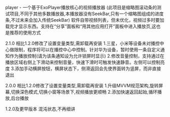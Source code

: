 player  -   一个基于ExoPlayer播放核心的视频播放器
(此项目是缩略图滚动条的测试项目,不同于其他多数播放器,本播放器没有SeekBar,只有一个缩略图组成的进度条,不过未来会加入传统SeekBar)
软件自带视频列表，但未优化，视频过多时要加载完才显示东西。支持在“分享”面板和“用其他应用打开”面板中进入播放页,这也是推荐的使用方式


2.1.0
相比1.2.0修改了设置变量类型,需卸载再安装
1.三星，小米等设备未对播控中心做限制，程序将可以在播控中心中控制。针对华为设备，暂时使用一条自定义通知作为播放控制(请为该条通知设为允许锁屏时显示)
2.修改音量控制，支持通过在播放区域右侧上下滑动来控制音量，快速下滑时可触发快速静音。左侧可以控制亮度
3.添加手动横屏按钮，横屏状态下，侧滑返回会先使界面转为竖屏，而非直接退出

2.0.0
相比1.2.0修改了设置变量类型,需卸载再安装
1.升级MVVM规范架构,旋转屏幕,切换深色模式,切换小窗等场景下,视频播放更顺畅
2.添加快速返回起始,循环播放,后台播放

1.2.0及更早版本
混沌状态,不再细讲

